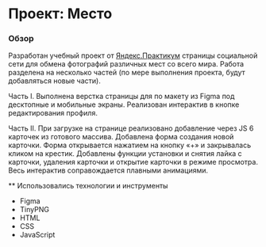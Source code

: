 # Проект: Место

### Обзор
Разработан учебный проект от [Яндекс.Практикум](https://practicum.yandex.ru/) страницы социальной сети для обмена фотографий различных мест со всего мира.
Работа разделена на несколько частей (по мере выполнения проекта, будут добавляться новые части).

Часть I. Выполнена верстка страницы для по макету из Figma под десктопные и мобильные экраны.
Реализован интерактив в кнопке редактирования профиля.

Часть II. При загрузке на странице реализовано добавление через JS 6 карточек из готового массива. Добавлена форма создания новой карточки. Форма открывается нажатием на кнопку «+» и закрывалась кликом на крестик. Добавлены функции установки и снятия лайка с карточки, удаления карточки и открытие карточки в режиме просмотра. Весь интерактив соправождается плавными анимациями.

** Использовались технологии и инструменты

* Figma
* TinyPNG
* HTML
* CSS
* JavaScript

